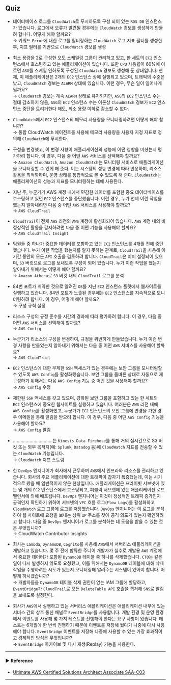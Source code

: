 ## Quiz
- 데이터베이스 로그를 `CloudWatch`로 푸시하도록 구성 되어 있는 `RDS DB` 인스턴스가 있습니다. 로그에서 오류가 발견될 경우에는 `CloudWatch` 경보를 생성하게 만들려 합니다. 어떻게 해야 할까요?  
→ 키워드 `Error`에 대한 로그를 필터링하는 `CloudWatch` 로그 지표 필터를 생성한 후, 지표 필터를 기반으로 `CloudWatch` 경보를 생성

- 최소 용량을 2로 구성한 오토 스케일링 그룹이 관리하고 있고, 한 세트의 `EC2` 인스턴스에서 호스팅하고 있는 애플리케이션이 있습니다. 또한 `CPU` 사용률이 60%에 이르면 `ASG`를 스케일 인하도록 구성된 `CloudWatch` 경보도 생성해 둔 상태입니다. 현재, 이 애플리케이션은 2개의 `EC2` 인스턴스 상에 실행되고 있으며, 트래픽의 수준은 낮고, `CloudWatch` 경보는 `ALARM` 상태에 있습니다. 이런 경우, 무슨 일이 일어나게 될까요?  
→ `CloudWatch` 경보는 계속 `ALARM` 상태로 유지되지만, `ASG`의 `EC2` 인스턴스 수는 절대 감소하지 않음, `ASG`의 `EC2` 인스턴스 수는 이론상 `CloudWatch` 경보가 `EC2` 인스턴스 중단을 트리거한다 해도, 최소 용량 이하로 감소할 수 없다.

- `CloudWatch`에서 `EC2` 인스턴스의 메모리 사용량을 모니터링하려면 어떻게 해야 합니까?  
→ 통합 CloudWatch 에이전트를 사용해 메모리 사용량을 사용자 지정 지표로 정의해 `CloudWatch`에 푸시한다.

- 구성을 변경했고, 이 변경 사항이 애플리케이션의 성능에 어떤 영향을 미쳤는지 평가하려 합니다. 이 경우, 다음 중 어떤 ``AWS`` 서비스를 선택해야 할까요?  
→ `Amazon CloudWatch`, `Amazon CloudWatch`는 모니터링 서비스로 애플리케이션을 모니터링할 수 있게 해 준다. 이는 시스템의 성능 변경에 따라 반응하며, 리소스 활용을 최적화하며, 운영 상태를 통합적으로 볼 수 있도록 해 준다. `CloudWatch`는 애플리케이션의 성능과 지표를 모니터링하는 데에 사용된다.

- 지난 주, 누군가가 AWS 계정 내에서 민감한 데이터를 포함한 중요 데이터베이스를 호스팅하고 있던 `EC2` 인스턴스를 중단했습니다. 이런 경우, 누가 언제 이런 작업을 했는지 알아내려면 다음 중 어떤 `AWS` 서비스를 사용해야 할까요?  
→ `AWS CloudTrail`

- `CloudTrail`이 전체 `AWS` 리전의 `AWS` 계정에 활성화되어 있습니다. `AWS` 계정 내의 비정상적인 활동을 감지하려면 다음 중 어떤 기능을 사용해야 할까요?  
→ `AWS CloudTrail Insight`

- 팀원들 중 하나가 중요한 데이터를 포함하고 있는 `EC2` 인스턴스를 4개월 전에 중단했습니다. 누가 이런 작업을 했는지를 알지 못하는 관계로, `CloudTrail`을 사용해 이 기간 동안의 모든 `API` 호출을 검토하려 합니다. `CloudTrail`은 이미 설정되어 있으며, `S3` 버킷으로 로그를 보내도록 구성이 되어 있습니다. 누가 이런 작업을 했는지 알아내기 위해서는 어떻게 해야 할까요?  
→ `Amazon Athena`로 `S3` 버킷 내의 `CloudTrail` 로그를 분석

- 84번 포트가 취약한 것으로 알려진 `OS`를 지닌 `EC2` 인스턴스 플릿에서 웹사이트를 실행하고 있습니다. 84번 포트가 노출된 경우에는 `EC2` 인스턴스를 지속적으로 모니터링하려 합니다. 이 경우, 어떻게 해야 할까요?  
→ 구성 규칙 설정

- 리소스 구성의 규정 준수를 시간의 경과에 따라 평가하려 합니다. 이 경우, 다음 중 어떤 `AWS` 서비스를 선택해야 할까요?  
→ `AWS Config`

- 누군가가 리소스의 구성을 변경하여, 규정을 위반하게 만들었습니다. 누가 이런 변경 사항을 만들었는지 알아내기 위해서는 다음 중 어떤 `AWS` 서비스를 사용해야 할까요?  
→ `AWS CloudTrail`

- `EC2` 인스턴스에 대한 무제한 `SSH` 액세스가 있는 경우에는 보안 그룹을 모니터링할 수 있도록 `AWS Config`를 활성화했습니다. 보안 그룹을 올바른 상태로 자동으로 재구성하기 위해서는 다음 `AWS Config` 기능 중 어떤 것을 사용해야 할까요?  
→ `AWS Config` 수정

- 제한된 `SSH` 액세스를 갖고 있으며, 강화된 보안 그룹을 포함하고 있는 한 세트의 `EC2` 인스턴스에 중요한 웹사이트를 실행하고 있습니다. 여러분은 `AWS` 리전 내에 `AWS Config`를 활성화했고, 누군가가 `EC2` 인스턴스의 보안 그룹에 변경을 가한 경우 이메일을 통해 알림을 받으려 합니다. 이 경우, 다음 중 어떤 `AWS Config` 기능을 사용해야 할까요?  
→ `AWS Config` 알림

- ………………………….는 `Kinesis Data Firehose`를 통해 거의 실시간으로 S3 버킷 또는 외부 목적지(예: `Splunk`, `Datadog` 등)에 `CloudWatch` 지표를 전송할 수 있는 `CloudWatch` 기능입니다.  
→ `CloudWatch` 지표 스트림

- 한 `DevOps` 엔지니어가 회사에서 근무하며 `AWS`에서 인프라와 리소스를 관리하고 있습니다. 회사의 주요 애플리케이션에 대한 트래픽이 갑자기 폭증했는데, 이는 시기적으로 봤을 때 일반적이지 않은 현상입니다. 애플리케이션은 프라이빗 서브넷에 있는 몇 개의 `EC2` 인스턴스에서 호스팅되고, 퍼블릭 서브넷에 있는 애플리케이션 로드 밸런서에 의해 배포됩니다. `DevOps` 엔지니어는 이것이 정상적인 트래픽 증가인지 공격인지 확인하기 위하여 서브넷의 `VPC` 흐름 로그(`Flow Logs`)를 활성화하고 `CloudWatch` 로그 그룹에 로그를 저장했습니다. `DevOps` 엔지니어는 이 로그를 분석하여 웹 사이트에 요청을 보내는 상위 `IP` 주소를 찾아 공격 의도가 있는지 확인하려고 합니다. 다음 중 `DevOps` 엔지니어가 로그를 분석하는 데 도움을 받을 수 있는 것은 무엇입니까?  
→ CloudWatch Contributor Insights

- 회사는 `Lambda`, `DynamoDB`, `Cognito`를 사용해 `AWS`에서 서버리스 애플리케이션을 개발하고 있습니다. 몇 주 전에 합류한 주니어 개발자가 실수로 개발용 `AWS` 계정에서 중요한 데이터가 포함된 `DynamoDB` 테이블 중 하나를 삭제했습니다. `CTO`는 같은 일이 다시 발생하지 않도록 요청했고, 이를 위해서는 `DynamoDB` 테이블에 대해 삭제 작업을 수행하려는 시도가 있는지 모니터링해 알려주는 시스템이 있어야 합니다. 어떻게 하시겠습니까?  
→ 개발자들을 `DynamoDB` 테이블 삭제 권한이 없는 IAM 그룹에 할당하고, `EventBridge`가 `CloudTrail`로 모든 `DeleteTable API` 호출을 캡처해 `SNS`로 알림을 보내도록 설정한다.

- 회사가 `AWS`에서 실행하고 있는 서버리스 애플리케이션은 애플리케이션 내부에 있는 서비스 간의 상호 통신 채널로 `EventBridge`를 사용합니다. 개발 환경 및 운영 환경에서 이벤트를 사용해 몇 가지 테스트를 진행해야 한다는 요구 사항이 있습니다. 테스트는 6개월에 한 번씩 진행하기 때문에 이벤트를 저장해 뒀다가 나중에 다시 사용해야 합니다. `EventBridge` 이벤트를 저장해 나중에 사용할 수 있는 가장 효과적이고 경제적인 방식은 무엇입니까?  
→ `EventBridge` 아카이브 및 다시 재생(Replay) 기능을 사용한다.

---
#### ▶ Reference
- [Ultimate AWS Certified Solutions Architect Associate SAA-C03](https://www.udemy.com/course/aws-certified-solutions-architect-associate-saa-c03/)
---